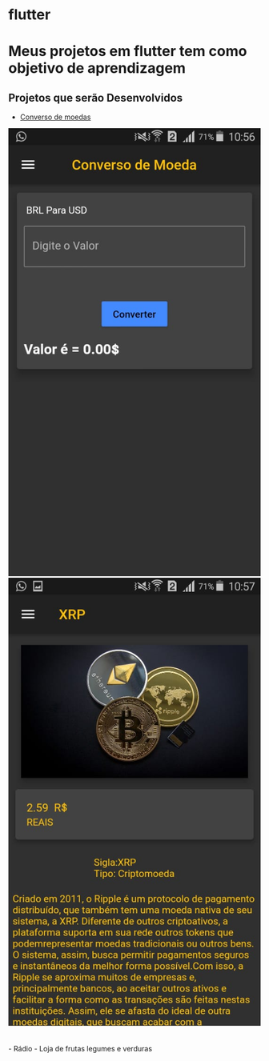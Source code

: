 # flutter
<h1>Meus projetos em flutter tem como objetivo de aprendizagem</h1>

## Projetos que serão Desenvolvidos 

- [Converso de moedas](https://github.com/sigismundo03/Projetos-/tree/main/conversordemoedas)
<img src = "./images/1.jpeg">
<img src = "./images/3.jpeg">
<br>
<br>
<br>
- Rádio
- Loja de frutas legumes e verduras


